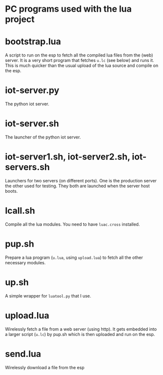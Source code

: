 PC programs used with the lua project
===

bootstrap.lua
==

A script to run on the esp to fetch all the compiled lua files from the (web) server. It is a very short program that fetches `u.lc` (see below) and runs it.
This is much quicker than the usual upload of the lua source and compile on the esp.

iot-server.py
==

The python iot server.

iot-server.sh
==

The launcher of the python iot server.

iot-server1.sh, iot-server2.sh, iot-servers.sh
==

Launchers for two servers (on different ports). One is the production server the other used for testing.
They both are launched when the server host boots.

lcall.sh
==

Compile all the lua modules. You need to have `luac.cross` installed.

pup.sh
==

Prepare a lua program (`u.lua`, using `upload.lua`) to fetch all the other necessary modules.

up.sh
==

A simple wrapper for `luatool.py` that I use.

upload.lua
==

Wirelessly fetch a file from a web server (using http). It gets embedded into a larger script (`u.lc`) by pup.sh which is then uploaded and run on the esp.

send.lua
==

Wirelessly download a file from the esp


